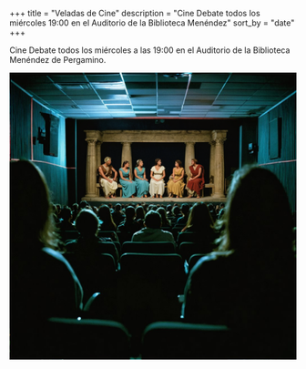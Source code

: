 +++
title = "Veladas de Cine"
description = "Cine Debate todos los miércoles 19:00 en el Auditorio de la Biblioteca Menéndez"
sort_by = "date"
+++

Cine Debate todos los
miércoles a las 19:00 en el Auditorio de
la Biblioteca Menéndez de Pergamino.

![Veladas de Cine](veladas_de_cine.png)
